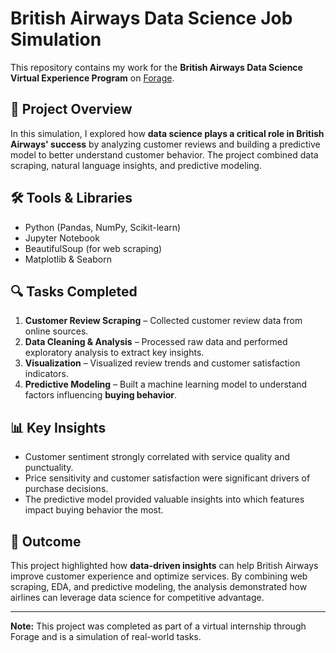 # British Airways Data Science Job Simulation

This repository contains my work for the **British Airways Data Science Virtual Experience Program** on [Forage](https://www.theforage.com/simulations/british-airways/data-science-yqoz).

## 📌 Project Overview
In this simulation, I explored how **data science plays a critical role in British Airways' success** by analyzing customer reviews and building a predictive model to better understand customer behavior. The project combined data scraping, natural language insights, and predictive modeling.

## 🛠 Tools & Libraries
- Python (Pandas, NumPy, Scikit-learn)
- Jupyter Notebook
- BeautifulSoup (for web scraping)
- Matplotlib & Seaborn

## 🔍 Tasks Completed
1. **Customer Review Scraping** – Collected customer review data from online sources.  
2. **Data Cleaning & Analysis** – Processed raw data and performed exploratory analysis to extract key insights.  
3. **Visualization** – Visualized review trends and customer satisfaction indicators.  
4. **Predictive Modeling** – Built a machine learning model to understand factors influencing **buying behavior**.  

## 📊 Key Insights
- Customer sentiment strongly correlated with service quality and punctuality.  
- Price sensitivity and customer satisfaction were significant drivers of purchase decisions.  
- The predictive model provided valuable insights into which features impact buying behavior the most.  

## 📌 Outcome
This project highlighted how **data-driven insights** can help British Airways improve customer experience and optimize services. By combining web scraping, EDA, and predictive modeling, the analysis demonstrated how airlines can leverage data science for competitive advantage.  

---

**Note:** This project was completed as part of a virtual internship through Forage and is a simulation of real-world tasks.  

